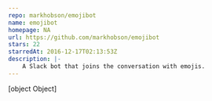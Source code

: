 ```yaml
---
repo: markhobson/emojibot
name: emojibot
homepage: NA
url: https://github.com/markhobson/emojibot
stars: 22
starredAt: 2016-12-17T02:13:53Z
description: |-
    A Slack bot that joins the conversation with emojis.
---
```


[object Object]
